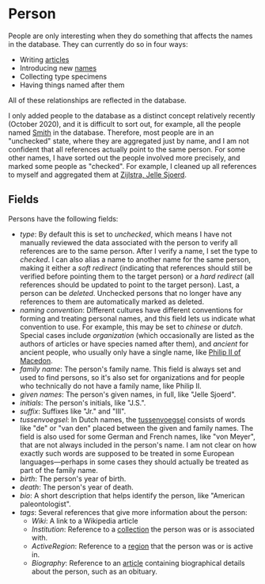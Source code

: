 # Person

People are only interesting when they do something that affects the names
in the database. They can currently do so in four ways:

- Writing [articles](/docs/article)
- Introducing new [names](/docs/name)
- Collecting type specimens
- Having things named after them

All of these relationships are reflected in the database.

I only added people to the database as a distinct concept relatively
recently (October 2020), and it is difficult to sort out, for example,
all the people named [Smith](/h/Smith) in the database. Therefore,
most people are in an "unchecked" state, where they are aggregated
just by name, and I am not confident that all references actually
point to the same person. For some other names, I have sorted out
the people involved more precisely, and marked some people as
"checked". For example, I cleaned up all references to myself and
aggregated them at [Zijlstra, Jelle Sjoerd](/h/5331).

## Fields

Persons have the following fields:

- _type_: By default this is set to *unchecked*, which means I have not
  manually reviewed the data associated with the person to verify all
  references are to the same person. After I verify a name, I set the
  type to *checked*. I can also alias a name to another name for the
  same person, making it either a *soft redirect* (indicating that
  references should still be verified before pointing them to the target
  person) or a *hard redirect* (all references should be updated to point
  to the target person). Last, a person can be *deleted*. Unchecked persons
  that no longer have any references to them are automatically marked as
  deleted.
- _naming convention_: Different cultures have different conventions for
  forming and treating personal names, and this field lets us indicate
  what convention to use. For example, this may be set to *chinese* or
  *dutch*. Special cases include *organization* (which occasionally are
  listed as the authors of articles or have species named after them),
  and *ancient* for ancient people, who usually only have a single name,
  like [Philip II of Macedon](/h/1).
- _family name_: The person's family name. This field is always set and
  used to find persons, so it's also set for organizations and for
  people who technically do not have a family name, like Philip II.
- _given names_: The person's given names, in full, like "Jelle Sjoerd".
- _initials_: The person's initials, like "J.S.".
- _suffix_: Suffixes like "Jr." and "III".
- _tussenvoegsel_: In Dutch names, the [tussenvoegsel](https://en.wikipedia.org/wiki/Tussenvoegsel)
  consists of words like "de" or "van den" placed between the given and
  family names. The field is also used for some German and French names,
  like "von Meyer", that are not always included in the person's name. I am
  not clear on how exactly such words are supposed to be treated in some
  European languages—perhaps in some cases they should actually be treated
  as part of the family name.
- _birth_: The person's year of birth.
- _death_: The person's year of death.
- _bio_: A short description that helps identify the person, like
  "American paleontologist".
- _tags_: Several references that give more information about the person:
  - _Wiki_: A link to a Wikipedia article
  - _Institution_: Reference to a [collection](/docs/collection) the person
    was or is associated with.
  - _ActiveRegion_: Reference to a [region](/docs/region) that the person
    was or is active in.
  - _Biography_: Reference to an [article](/docs/article) containing
    biographical details about the person, such as an obituary.
